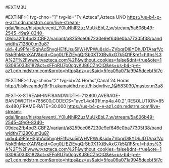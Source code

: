 #EXTM3U

#EXTINF:-1 tvg-chno="1" tvg-id="Tv Azteca",Azteca UNO
https://us-b4-p-e-az1.cdn.mdstrm.com/live-stream-gdai/linear/hls/pa/event/_Y0luNhIRZuzMuUkEbL7_w/stream/5a606b49-2545-49e9-8340-09dca2fb4bd3:CBF2/variant/a8259ce067230e9ef646e0ba77305f38/bandwidth/712800.m3u8?uid=4u9FfeHSghAd5hvgHE1fUsu5ilWHVPWu&sid=ZVbqrDl8YDhJDTAaafVcNskBhMznXAIV&pid=Cog0LfEZlEyqQrSb0XTXtBvAxG7k5Q1F&ref=https%3A%2F%2Fwww.tvazteca.com%2F&without_cookies=false&dnt=true&ote=1630950338182&ot=sFFqRU7p0cgvKJ86CZhOIQ&es=us-b4-p-e-az1.cdn.mdstrm.com&proto=https&pz=us&aid=5fea09a071a9945deebf5f7c

#EXTINF:-1 tvg-chno="2" tvg-id=24 Horas",Canal 24 Horas
http://hlsliveamdg18-1h.akamaidhd.net/i/hlsdvrlive_1@583030/master.m3u8

#EXT-X-STREAM-INF:BANDWIDTH=712800,AVERAGE-BANDWIDTH=765600,CODECS="avc1.4d401f,mp4a.40.2",RESOLUTION=854x480,FRAME-RATE=30.000
https://us-b4-p-e-az1.cdn.mdstrm.com/live-stream-gdai/linear/hls/pa/event/_Y0luNhIRZuzMuUkEbL7_w/stream/5a606b49-2545-49e9-8340-09dca2fb4bd3:CBF2/variant/a8259ce067230e9ef646e0ba77305f38/bandwidth/712800.m3u8?uid=4u9FfeHSghAd5hvgHE1fUsu5ilWHVPWu&sid=ZVbqrDl8YDhJDTAaafVcNskBhMznXAIV&pid=Cog0LfEZlEyqQrSb0XTXtBvAxG7k5Q1F&ref=https%3A%2F%2Fwww.tvazteca.com%2F&without_cookies=false&dnt=true&ote=1630950338182&ot=sFFqRU7p0cgvKJ86CZhOIQ&es=us-b4-p-e-az1.cdn.mdstrm.com&proto=https&pz=us&aid=5fea09a071a9945deebf5f7c
